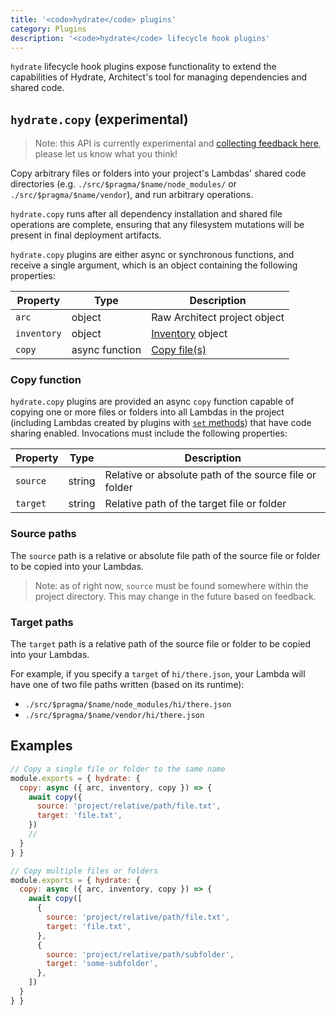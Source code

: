 ```yaml
---
title: '<code>hydrate</code> plugins'
category: Plugins
description: '<code>hydrate</code> lifecycle hook plugins'
---
```


`hydrate` lifecycle hook plugins expose functionality to extend the capabilities of Hydrate, Architect's tool for managing dependencies and shared code.


## `hydrate.copy` (experimental)

> Note: this API is currently experimental and [collecting feedback here](https://github.com/architect/architect/issues/1369), please let us know what you think!

Copy arbitrary files or folders into your project's Lambdas' shared code directories (e.g. `./src/$pragma/$name/node_modules/` or `./src/$pragma/$name/vendor`), and run arbitrary operations.

`hydrate.copy` runs after all dependency installation and shared file operations are complete, ensuring that any filesystem mutations will be present in final deployment artifacts.

`hydrate.copy` plugins are either async or synchronous functions, and receive a single argument, which is an object containing the following properties:

| Property    | Type            | Description                         |
|-------------|-----------------|------------------------------------ |
| `arc`       | object          | Raw Architect project object        |
| `inventory` | object          | [Inventory](./inventory) object     |
| `copy`      | async function  | [Copy file(s)](#copy-function)      |


### Copy function

`hydrate.copy` plugins are provided an async `copy` function capable of copying one or more files or folders into all Lambdas in the project (including Lambdas created by plugins with [`set` methods](./set)) that have code sharing enabled. Invocations must include the following properties:

| Property  | Type    | Description                                                 |
|-----------|---------|-------------------------------------------------------------|
| `source`  | string  | Relative or absolute path of the source file or folder      |
| `target`  | string  | Relative path of the target file or folder                  |


### Source paths

The `source` path is a relative or absolute file path of the source file or folder to be copied into your Lambdas.

> Note: as of right now, `source` must be found somewhere within the project directory. This may change in the future based on feedback.


### Target paths

The `target` path is a relative path of the source file or folder to be copied into your Lambdas.

For example, if you specify a `target` of `hi/there.json`, your Lambda will have one of two file paths written (based on its runtime):

- `./src/$pragma/$name/node_modules/hi/there.json`
- `./src/$pragma/$name/vendor/hi/there.json`


## Examples

```javascript
// Copy a single file or folder to the same name
module.exports = { hydrate: {
  copy: async ({ arc, inventory, copy }) => {
    await copy({
      source: 'project/relative/path/file.txt',
      target: 'file.txt',
    })
    //
  }
} }
```

```javascript
// Copy multiple files or folders
module.exports = { hydrate: {
  copy: async ({ arc, inventory, copy }) => {
    await copy([
      {
        source: 'project/relative/path/file.txt',
        target: 'file.txt',
      },
      {
        source: 'project/relative/path/subfolder',
        target: 'some-subfolder',
      },
    ])
  }
} }
```

